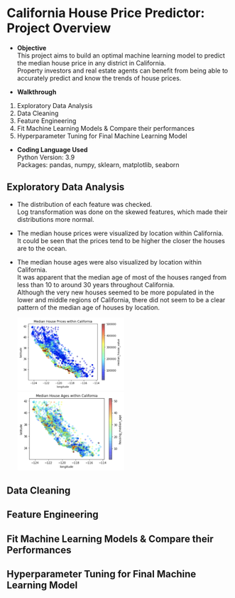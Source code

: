 # California House Price Predictor: Project Overview
* **Objective**<br/>
This project aims to build an optimal machine learning model to predict the median house price in any district in California.<br/>
Property investors and real estate agents can benefit from being able to accurately predict and know the trends of house prices. 

* **Walkthrough**<br/>
 1. Exploratory Data Analysis<br/> 
 2. Data Cleaning<br/>
 3. Feature Engineering<br/> 
 4. Fit Machine Learning Models & Compare their performances<br/> 
 5. Hyperparameter Tuning for Final Machine Learning Model 

* **Coding Language Used**<br/> 
Python Version: 3.9<br/>
Packages: pandas, numpy, sklearn, matplotlib, seaborn 


## Exploratory Data Analysis
* The distribution of each feature was checked.<br/> 
  Log transformation was done on the skewed features, which made their distributions more normal.  
* The median house prices were visualized by location within California.<br/> 
  It could be seen that the prices tend to be higher the closer the houses are to the ocean.<br/>
* The median house ages were also visualized by location within California.<br/>
  It was apparent that the median age of most of the houses ranged from less than 10 to around 30 years throughout California.<br/>
  Although the very new houses seemed to be more populated in the lower and middle regions of California, there did not seem to be a
  clear pattern of the median age of houses by location.
  
  <img src = "viz1.png" style = "width: 50%"> <img src = "viz2.png" style = "width: 50%">

  
       


## Data Cleaning

## Feature Engineering 

## Fit Machine Learning Models & Compare their Performances 

## Hyperparameter Tuning for Final Machine Learning Model 
